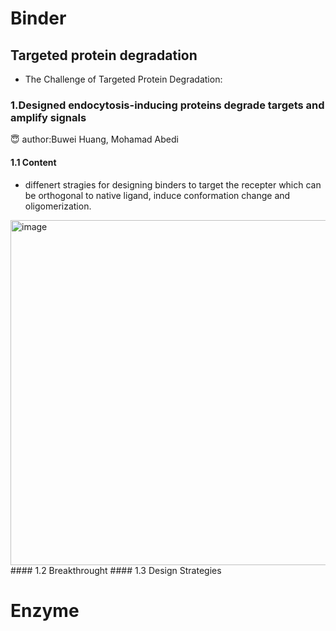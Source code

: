 # Binder
## Targeted protein degradation
- The Challenge of Targeted Protein Degradation:

### 1.Designed endocytosis-inducing proteins degrade targets and amplify signals
:innocent: author:Buwei Huang, Mohamad Abedi
#### 1.1 Content
- diffenert stragies for designing binders to target the recepter which can be orthogonal to native ligand, induce conformation change and oligomerization. 
<img width="552" alt="image" src="https://github.com/user-attachments/assets/d333f5d6-40f7-4a92-bfac-036c75c0d8e9">
#### 1.2 Breakthrought
#### 1.3 Design Strategies




# Enzyme










